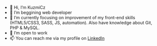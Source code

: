 - 👋 Hi, I’m KuzmiCz
- 👀 I’m beggining web developer
- 🌱 I’m currently focusing on improvement of my front-end skills (HTML5/CSS3, SASS, JS, automation). Also have knowledge about Git, PHP & MySQL.
- 💞️ I’m open to work
- 📫 You can reach me via my profile on <a href="https://www.linkedin.com/in/kuzmicz85/">LinkedIn</a>

<!---
KuzmiCz85/KuzmiCz85 is a ✨ special ✨ repository because its `README.md` (this file) appears on your GitHub profile.
You can click the Preview link to take a look at your changes.
--->

